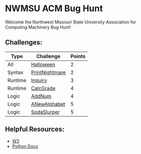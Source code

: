 # NWMSU ACM Bug Hunt
Welcome the Northwest Missouri State University Association for Computing Machinery Bug Hunt!<br>

## Challenges: 
|  **Type**  |  **Challenge**  |  **Points**  |
|---|---|---|
|  All  |  [Halloween](Halloween.md)  |  2  |
|  Syntax  |  [PrintNightmare](printNightmare.md)  |  2  |
|  Runtime  |  [Inquiry](inquiry.md)  |  3  | 
|  Runtime  |  [CalcGrade](CalcGrade.md)  |  4  |
|  Logic  |  [AddNum](addNum.md)  |  4  |
|  Logic  |  [ANewAlphabet](anewalphabet.md)  |  5  |
|  Logic  |  [SodaSlurper](SodaSlurper.md)  |  5  |
## Helpful Resources:
- [W3](https://www.w3schools.com/python/)
- [Python Docs](https://docs.python.org/3/tutorial/index.html)
